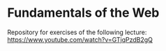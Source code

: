 # Fundamentals of the Web

Repository for exercises of the following lecture: https://www.youtube.com/watch?v=GTjqPzdB2gQ



